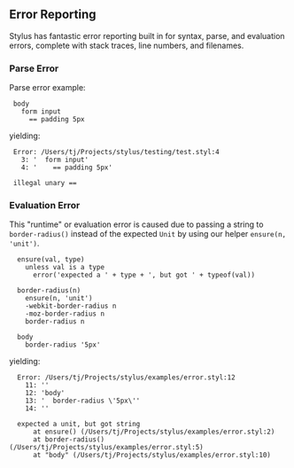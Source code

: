 
## Error Reporting

 Stylus has fantastic error reporting built in for syntax, parse, and evaluation errors, complete with stack traces, line numbers, and filenames.

### Parse Error

Parse error example:

     body
       form input
         == padding 5px

yielding:

     Error: /Users/tj/Projects/stylus/testing/test.styl:4
       3: '  form input'
       4: '    == padding 5px'

     illegal unary ==

### Evaluation Error

 This "runtime" or evaluation error is caused due to passing a string to `border-radius()` instead of the expected `Unit` by using our helper `ensure(n, 'unit')`.

      ensure(val, type)
        unless val is a type
          error('expected a ' + type + ', but got ' + typeof(val))

      border-radius(n)
        ensure(n, 'unit')
        -webkit-border-radius n
        -moz-border-radius n
        border-radius n

      body
        border-radius '5px'

yielding:

      Error: /Users/tj/Projects/stylus/examples/error.styl:12
        11: ''
        12: 'body'
        13: '  border-radius \'5px\''
        14: ''

      expected a unit, but got string
          at ensure() (/Users/tj/Projects/stylus/examples/error.styl:2)
          at border-radius() (/Users/tj/Projects/stylus/examples/error.styl:5)
          at "body" (/Users/tj/Projects/stylus/examples/error.styl:10)
